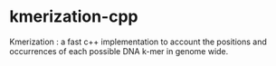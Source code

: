 # kmerization-cpp
Kmerization : a fast c++ implementation to account the positions and occurrences of each possible DNA k-mer in genome wide.
